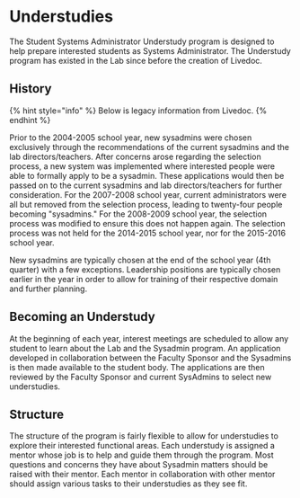 # Understudies

The Student Systems Administrator Understudy program is designed to help prepare interested students as Systems Administrator.  The Understudy program has existed in the Lab since before the creation of Livedoc.

## History

{% hint style="info" %}
Below is legacy information from Livedoc.
{% endhint %}

Prior to the 2004-2005 school year, new sysadmins were chosen exclusively through the recommendations of the current sysadmins and the lab directors/teachers. After concerns arose regarding the selection process, a new system was implemented where interested people were able to formally apply to be a sysadmin. These applications would then be passed on to the current sysadmins and lab directors/teachers for further consideration. For the 2007-2008 school year, current administrators were all but removed from the selection process, leading to twenty-four people becoming "sysadmins." For the 2008-2009 school year, the selection process was modified to ensure this does not happen again. The selection process was not held for the 2014-2015 school year, nor for the 2015-2016 school year.

New sysadmins are typically chosen at the end of the school year \(4th quarter\) with a few exceptions. Leadership positions are typically chosen earlier in the year in order to allow for training of their respective domain and further planning.

## Becoming an Understudy

At the beginning of each year, interest meetings are scheduled to allow any student to learn about the Lab and the Sysadmin program. An application developed in collaboration between the Faculty Sponsor and the Sysadmins is then made available to the student body.  The applications are then reviewed by the Faculty Sponsor and current SysAdmins to select new understudies.

## Structure

The structure of the program is fairly flexible to allow for understudies to explore their interested functional areas.  Each understudy is assigned a mentor whose job is to help and guide them through the program.  Most questions and concerns they have about Sysadmin matters should be raised with their mentor.   Each mentor in collaboration with other mentor should assign various tasks to their understudies as they see fit.

